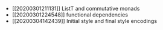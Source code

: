 - [[20200301211131]] ListT and commutative monads
- [[20200301224548]] functional dependencies
- [[20200304142439]] Initial style and final style encodings